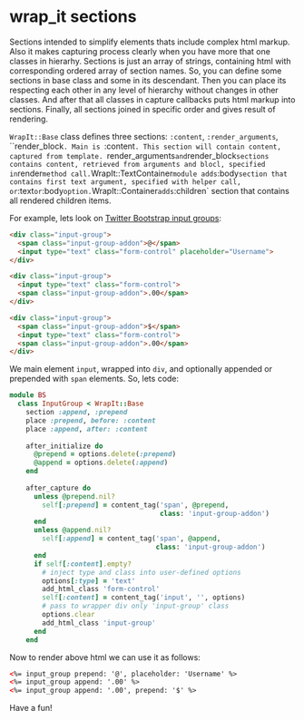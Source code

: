 # wrap_it sections

Sections intended to simplify elements thats include complex html markup. Also it makes capturing process clearly when you have more that one classes in hierarhy. Sections is just an array of strings, containing html with corresponding ordered array of section names. So, you can define some sections in base class and some in its descendant. Then you can place its respecting each other in any level of hierarchy without changes in other classes. And after that all classes in capture callbacks puts html markup into sections. Finally, all sections joined in specific order and gives result of rendering.

`WrapIt::Base` class defines three sections: `:content`, `:render_arguments`, ``render_block`. Main is `:content`. This section will contain content, captured from template. `render_arguments` and `render_block` sections contains content, retrieved from arguments and blocl, specified in `render` method call. `WrapIt::TextContainer` module adds `:body` section that contains first text argument, specified with helper call, or `:text` or `:body` option. `WrapIt::Container` adds `:children` section that contains all rendered children items.

For example, lets look on [Twitter Bootstrap input groups](http://getbootstrap.com/components/#input-groups-basic):

```html
<div class="input-group">
  <span class="input-group-addon">@</span>
  <input type="text" class="form-control" placeholder="Username">
</div>

<div class="input-group">
  <input type="text" class="form-control">
  <span class="input-group-addon">.00</span>
</div>

<div class="input-group">
  <span class="input-group-addon">$</span>
  <input type="text" class="form-control">
  <span class="input-group-addon">.00</span>
</div>
```

We main element `input`, wrapped into `div`, and optionally appended or prepended with `span` elements. So, lets code:

```ruby
module BS
  class InputGroup < WrapIt::Base
    section :append, :prepend
    place :prepend, before: :content
    place :append, after: :content
 
    after_initialize do
      @prepend = options.delete(:prepend)
      @append = options.delete(:append)
    end
 
    after_capture do
      unless @prepend.nil?
        self[:prepend] = content_tag('span', @prepend,
                                     class: 'input-group-addon')
      end
      unless @append.nil?
        self[:append] = content_tag('span', @append,
                                    class: 'input-group-addon')
      end
      if self[:content].empty?
        # inject type and class into user-defined options
        options[:type] = 'text'
        add_html_class 'form-control'
        self[:content] = content_tag('input', '', options)
        # pass to wrapper div only 'input-group' class
        options.clear
        add_html_class 'input-group'
      end
    end
```

Now to render above html we can use it as follows:

```html
<%= input_group prepend: '@', placeholder: 'Username' %>
<%= input_group append: '.00' %>
<%= input_group append: '.00', prepend: '$' %>
```

Have a fun!

